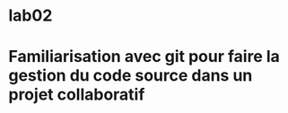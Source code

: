 # lab02
# Familiarisation avec git pour faire la gestion du code source dans un projet collaboratif
